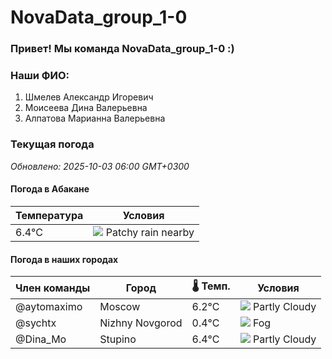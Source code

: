# NovaData_group_1-0
### Привет! Мы команда NovaData_group_1-0 :)

### Наши ФИО:
1. Шмелев Александр Игоревич
2. Моисеева Дина Валерьевна
3. Алпатова Марианна Валерьевна

### Текущая погода
<!-- WEATHER:START -->
_Обновлено: 2025-10-03 06:00 GMT+0300_

#### Погода в Абакане

| Температура | Условия |
|-------------|----------|
| 6.4°C     | ![](https://cdn.weatherapi.com/weather/64x64/day/176.png) Patchy rain nearby |

#### Погода в наших городах

| Член команды  | Город               | 🌡️ Темп.  | Условия          |
|---------------|---------------------|-----------|--------------------|
| @aytomaximo    | Moscow              |    6.2°C | ![](https://cdn.weatherapi.com/weather/64x64/night/116.png) Partly Cloudy |
| @sychtx        | Nizhny Novgorod     |    0.4°C | ![](https://cdn.weatherapi.com/weather/64x64/night/248.png) Fog          |
| @Dina_Mo       | Stupino             |    6.4°C | ![](https://cdn.weatherapi.com/weather/64x64/night/116.png) Partly Cloudy |

<!-- WEATHER:END -->
